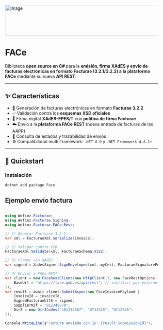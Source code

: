 <img width="629" height="100" alt="image" src="https://github.com/user-attachments/assets/5184c1a2-b7e5-42bc-a231-06be288fd692" />

# FACe

Biblioteca **open source en C#** para la **emisión, firma XAdES y envío de facturas electrónicas en formato Facturae (3.2.1/3.2.2) a la plataforma FACe** mediante su nueva **API REST**.

---

## ✨ Características

- 📑 Generación de facturas electrónicas en formato **Facturae 3.2.2**  
- ✅ Validación contra los **esquemas XSD oficiales**  
- 🔐 Firma digital **XAdES-EPES/T** con **política de firma Facturae**  
- ☁️ Envío a la **plataforma FACe REST** (nueva entrada de facturas de las AAPP)  
- 🔎 Consulta de estados y trazabilidad de envíos  
- ⚙️ Compatibilidad multi-framework: `.NET 8.0` y `.NET Framework 4.6.1+`  

---

## 🚀 Quickstart

### Instalación

```powershell
dotnet add package Face

```
## Ejemplo envío factura

```C#

using Wefinz.Facturae;
using Wefinz.Facturae.Signing;
using Wefinz.Facturae.FACe.Rest;

// 1) Generar Facturae 3.2.2
var xml = FacturaeXml.Serialize(invoice);

// 2) Validar contra XSD
FacturaeXml.Validate(xml, FacturaeSchema.V322);

// 3) Firmar con XAdES
var signed = XadesSigner.SignEnveloped(xml, myCert, FacturaeSignaturePolicy.Default);

// 4) Enviar a FACe REST
var client = new FaceRestClient(new HttpClient(), new FaceRestOptions {
    BaseUrl = "https://face.gob.es/api/rest", // sustituir por entorno pruebas/producción
});
var result = await client.SubmitAsync(new FaceInvoicePayload {
    InvoiceId = invoiceId,
    SignedFacturaeUtf8 = signed,
    SupplierNif = "B12345678",
    Dir3 = new Dir3Codes("L01234567", "UT12345", "OC12345")
});

Console.WriteLine($"Factura enviada con ID: {result.SubmissionId}");


```
